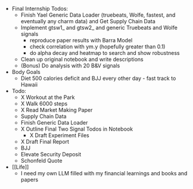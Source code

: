 - Final Internship Todos:
    - Finish Yael Generic Data Loader (truebeats, Wolfe, fastest, and eventually any charm data) and Get Supply Chain Data
    - Implement gtsw1_ and gtsw2_ and generic Truebeats and Wolfe signals
        - reproduce paper results with Barra Model
        - check correlation with ym.y (hopefully greater than 0.1)
        - do alpha decay and heatmap to search and show robustness
    - Clean up original notebook and write descriptions
    - (Bonus) Do analysis with 20 B&V signals
- Body Goals
    - Diet 500 calories deficit and BJJ every other day - fast track to Hawaii
- Todo:
    - X Workout at the Park
    - X Walk 6000 steps
    - X Read Market Making Paper
    - Supply Chain Data
    - Finish Generic Data Loader
    - X Outline Final Two Signal Todos in Notebook
        - X Draft Experiment Files
    - X Draft Final Report
    - BJJ
    - Elevate Security Deposit
    - Schonfeld Quote
- [[Life]]
    - I need my own LLM filled with my financial learnings and books and papers
